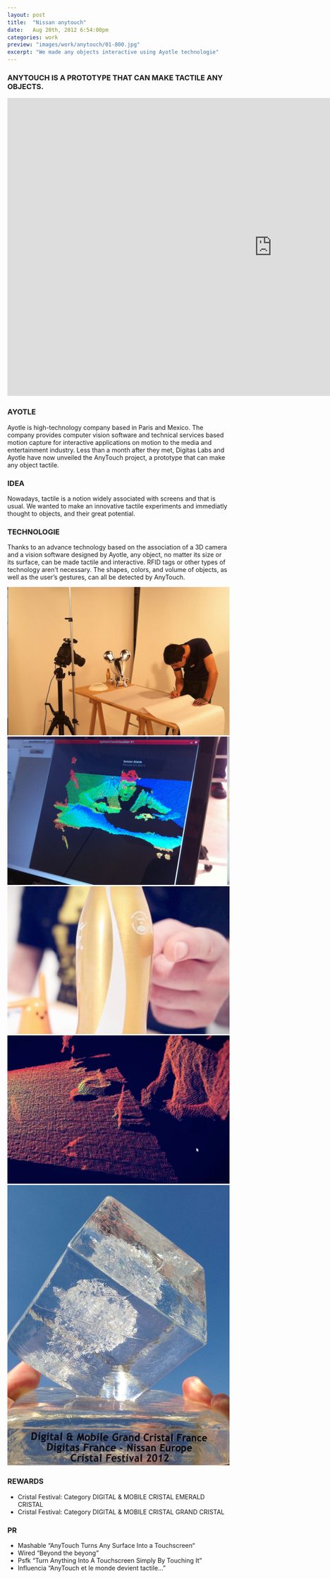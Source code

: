 ```yaml
---
layout: post
title:  "Nissan anytouch"
date: 	Aug 20th, 2012 6:54:00pm
categories: work
preview: "images/work/anytouch/01-800.jpg"
excerpt: "We made any objects interactive using Ayotle technologie"
---
```


### ANYTOUCH IS A PROTOTYPE THAT CAN MAKE TACTILE ANY OBJECTS.
<iframe src="https://player.vimeo.com/video/337775760?title=0&byline=0&portrait=0" width="1200" height="675" frameborder="0" webkitallowfullscreen mozallowfullscreen allowfullscreen class="uk-responsive-width"></iframe>



### AYOTLE
Ayotle is high-technology company based in Paris and Mexico. The company provides computer vision software and technical services based motion capture for interactive applications on motion to the media and entertainment industry. Less than a month after they met, Digitas Labs and Ayotle have now unveiled the AnyTouch project, a prototype that can make any object tactile.

### IDEA
Nowadays, tactile is a notion widely associated with screens and that is usual. We wanted to make an innovative tactile experiments and immediatly thought to objects, and their great potential.

### TECHNOLOGIE
Thanks to an advance technology based on the association of a 3D camera and a vision software designed by Ayotle, any object, no matter its size or its surface, can be made tactile and interactive. RFID tags or other types of technology aren’t necessary. The shapes, colors, and volume of objects, as well as the user’s gestures, can all be detected by AnyTouch.

![Anytouch](/images/work/anytouch/03.jpg)
![Anytouch](/images/work/anytouch/02.jpg)
![Anytouch](/images/work/anytouch/05.jpg)
![Anytouch](/images/work/anytouch/06.jpg)
![Anytouch](/images/work/anytouch/04.jpg)

### REWARDS

- Cristal Festival: Category DIGITAL & MOBILE CRISTAL EMERALD CRISTAL
- Cristal Festival: Category DIGITAL & MOBILE CRISTAL GRAND CRISTAL

### PR
- Mashable “AnyTouch Turns Any Surface Into a Touchscreen“ 
- Wired “Beyond the beyong”
- Psfk “Turn Anything Into A Touchscreen Simply By Touching It”
- Influencia “AnyTouch et le monde devient tactile…”